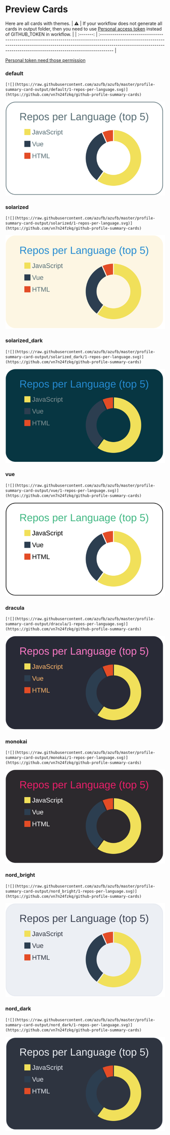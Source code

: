 
# Preview Cards

Here are all cards with themes.
| :warning: | If your workflow does not generate all cards in output folder, then you need to use [Personal access token](https://docs.github.com/en/actions/configuring-and-managing-workflows/creating-and-storing-encrypted-secrets) instead of GITHUB_TOKEN in workflow. |
| :-------: | :------------------------------------------------------------------------------------------------------------------------------------------------------------------------------------------------------------------------------------------------ |

[Personal token need those permission](https://github.com/vn7n24fzkq/github-profile-summary-cards/wiki/Personal-access-token-permissions)


### default


```
[![](https://raw.githubusercontent.com/azufb/azufb/master/profile-summary-card-output/default/1-repos-per-language.svg)](https://github.com/vn7n24fzkq/github-profile-summary-cards)
```
![](https://raw.githubusercontent.com/azufb/azufb/master/profile-summary-card-output/default/1-repos-per-language.svg)


### solarized


```
[![](https://raw.githubusercontent.com/azufb/azufb/master/profile-summary-card-output/solarized/1-repos-per-language.svg)](https://github.com/vn7n24fzkq/github-profile-summary-cards)
```
![](https://raw.githubusercontent.com/azufb/azufb/master/profile-summary-card-output/solarized/1-repos-per-language.svg)


### solarized_dark


```
[![](https://raw.githubusercontent.com/azufb/azufb/master/profile-summary-card-output/solarized_dark/1-repos-per-language.svg)](https://github.com/vn7n24fzkq/github-profile-summary-cards)
```
![](https://raw.githubusercontent.com/azufb/azufb/master/profile-summary-card-output/solarized_dark/1-repos-per-language.svg)


### vue


```
[![](https://raw.githubusercontent.com/azufb/azufb/master/profile-summary-card-output/vue/1-repos-per-language.svg)](https://github.com/vn7n24fzkq/github-profile-summary-cards)
```
![](https://raw.githubusercontent.com/azufb/azufb/master/profile-summary-card-output/vue/1-repos-per-language.svg)


### dracula


```
[![](https://raw.githubusercontent.com/azufb/azufb/master/profile-summary-card-output/dracula/1-repos-per-language.svg)](https://github.com/vn7n24fzkq/github-profile-summary-cards)
```
![](https://raw.githubusercontent.com/azufb/azufb/master/profile-summary-card-output/dracula/1-repos-per-language.svg)


### monokai


```
[![](https://raw.githubusercontent.com/azufb/azufb/master/profile-summary-card-output/monokai/1-repos-per-language.svg)](https://github.com/vn7n24fzkq/github-profile-summary-cards)
```
![](https://raw.githubusercontent.com/azufb/azufb/master/profile-summary-card-output/monokai/1-repos-per-language.svg)


### nord_bright


```
[![](https://raw.githubusercontent.com/azufb/azufb/master/profile-summary-card-output/nord_bright/1-repos-per-language.svg)](https://github.com/vn7n24fzkq/github-profile-summary-cards)
```
![](https://raw.githubusercontent.com/azufb/azufb/master/profile-summary-card-output/nord_bright/1-repos-per-language.svg)


### nord_dark


```
[![](https://raw.githubusercontent.com/azufb/azufb/master/profile-summary-card-output/nord_dark/1-repos-per-language.svg)](https://github.com/vn7n24fzkq/github-profile-summary-cards)
```
![](https://raw.githubusercontent.com/azufb/azufb/master/profile-summary-card-output/nord_dark/1-repos-per-language.svg)

